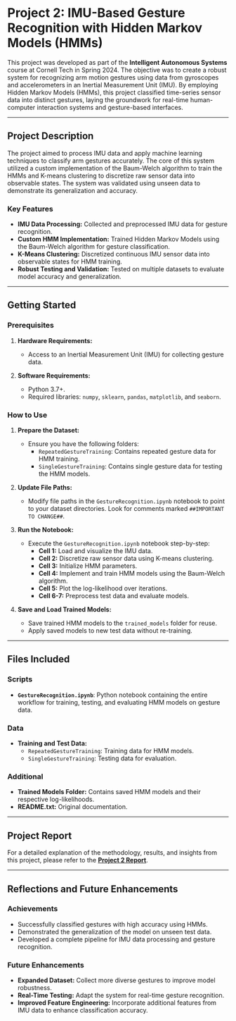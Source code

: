 # Project 2: IMU-Based Gesture Recognition with Hidden Markov Models (HMMs)

This project was developed as part of the **Intelligent Autonomous Systems** course at Cornell Tech in Spring 2024. The objective was to create a robust system for recognizing arm motion gestures using data from gyroscopes and accelerometers in an Inertial Measurement Unit (IMU). By employing Hidden Markov Models (HMMs), this project classified time-series sensor data into distinct gestures, laying the groundwork for real-time human-computer interaction systems and gesture-based interfaces.

---

## Project Description

The project aimed to process IMU data and apply machine learning techniques to classify arm gestures accurately. The core of this system utilized a custom implementation of the Baum-Welch algorithm to train the HMMs and K-means clustering to discretize raw sensor data into observable states. The system was validated using unseen data to demonstrate its generalization and accuracy.

### Key Features
- **IMU Data Processing:** Collected and preprocessed IMU data for gesture recognition.
- **Custom HMM Implementation:** Trained Hidden Markov Models using the Baum-Welch algorithm for gesture classification.
- **K-Means Clustering:** Discretized continuous IMU sensor data into observable states for HMM training.
- **Robust Testing and Validation:** Tested on multiple datasets to evaluate model accuracy and generalization.

---

## Getting Started

### Prerequisites
1. **Hardware Requirements:**
   - Access to an Inertial Measurement Unit (IMU) for collecting gesture data.
   
2. **Software Requirements:**
   - Python 3.7+.
   - Required libraries: `numpy`, `sklearn`, `pandas`, `matplotlib`, and `seaborn`.

### How to Use
1. **Prepare the Dataset:**
   - Ensure you have the following folders:
     - `RepeatedGestureTraining`: Contains repeated gesture data for HMM training.
     - `SingleGestureTraining`: Contains single gesture data for testing the HMM models.

2. **Update File Paths:**
   - Modify file paths in the `GestureRecognition.ipynb` notebook to point to your dataset directories. Look for comments marked `##IMPORTANT TO CHANGE##`.

3. **Run the Notebook:**
   - Execute the `GestureRecognition.ipynb` notebook step-by-step:
     - **Cell 1:** Load and visualize the IMU data.
     - **Cell 2:** Discretize raw sensor data using K-means clustering.
     - **Cell 3:** Initialize HMM parameters.
     - **Cell 4:** Implement and train HMM models using the Baum-Welch algorithm.
     - **Cell 5:** Plot the log-likelihood over iterations.
     - **Cell 6-7:** Preprocess test data and evaluate models.

4. **Save and Load Trained Models:**
   - Save trained HMM models to the `trained_models` folder for reuse.
   - Apply saved models to new test data without re-training.

---

## Files Included

### Scripts
- **`GestureRecognition.ipynb`**: Python notebook containing the entire workflow for training, testing, and evaluating HMM models on gesture data.

### Data
- **Training and Test Data:**
  - `RepeatedGestureTraining`: Training data for HMM models.
  - `SingleGestureTraining`: Testing data for evaluation.

### Additional
- **Trained Models Folder:** Contains saved HMM models and their respective log-likelihoods.
- **README.txt:** Original documentation.

---

## Project Report

For a detailed explanation of the methodology, results, and insights from this project, please refer to the **[Project 2 Report](https://github.com/Ruiznogueras05/ECE-5242_Intelligent-Autonomous-Systems-Projects/blob/main/Project2_IMUGestureRecognition/media/Project%202%20Report.pdf)**.

---

## Reflections and Future Enhancements

### Achievements
- Successfully classified gestures with high accuracy using HMMs.
- Demonstrated the generalization of the model on unseen test data.
- Developed a complete pipeline for IMU data processing and gesture recognition.

### Future Enhancements
- **Expanded Dataset:** Collect more diverse gestures to improve model robustness.
- **Real-Time Testing:** Adapt the system for real-time gesture recognition.
- **Improved Feature Engineering:** Incorporate additional features from IMU data to enhance classification accuracy.
